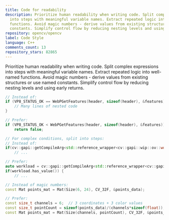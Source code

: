 ```yaml
---
title: Code for readability
description: Prioritize human readability when writing code. Split complex expressions
  into steps with meaningful variable names. Extract repeated logic into well-named
  functions. Avoid magic numbers - derive values from existing structures or use named
  constants. Simplify control flow by reducing nesting levels and using early returns.
repository: opencv/opencv
label: Code Style
language: C++
comments_count: 13
repository_stars: 82865
---
```


Prioritize human readability when writing code. Split complex expressions into steps with meaningful variable names. Extract repeated logic into well-named functions. Avoid magic numbers - derive values from existing structures or use named constants. Simplify control flow by reducing nesting levels and using early returns.

```cpp
// Instead of:
if (VP8_STATUS_OK == WebPGetFeatures(header, sizeof(header), &features)) {
    // Many lines of nested code
}

// Prefer:
if (VP8_STATUS_OK < WebPGetFeatures(header, sizeof(header), &features))
    return false;

// For complex conditions, split into steps:
// Instead of:
if(cv::gapi::getCompileArg<std::reference_wrapper<cv::gapi::wip::ov::workload_type>>(compileArgs).has_value()) {
    // ...

// Prefer:
auto workload = cv::gapi::getCompileArg<std::reference_wrapper<cv::gapi::wip::ov::workload_type>>(compileArgs);
if(workload.has_value()) {
    // ...

// Instead of magic numbers:
const Mat points_mat = Mat(Size(6, 24), CV_32F, &points_data);

// Prefer:
const size_t channels = 6;  // 3 coordinates + 3 color values
const size_t pointCount = sizeof(points_data)/(channels*sizeof(float));
const Mat points_mat = Mat(Size(channels, pointCount), CV_32F, &points_data);
```
